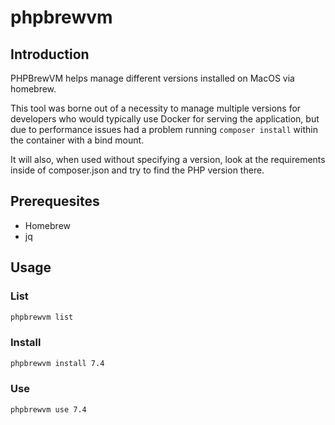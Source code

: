 # phpbrewvm

## Introduction

PHPBrewVM helps manage different versions installed on MacOS via homebrew.

This tool was borne out of a necessity to manage multiple versions for developers who would typically use Docker for serving
the application, but due to performance issues had a problem running `composer install` within the container with a bind mount.

It will also, when used without specifying a version, look at the requirements inside of composer.json and try to find the PHP version there.

## Prerequesites

* Homebrew
* jq

## Usage

### List

```bash
phpbrewvm list
```

### Install

```bash
phpbrewvm install 7.4
```

### Use

```bash
phpbrewvm use 7.4
```


